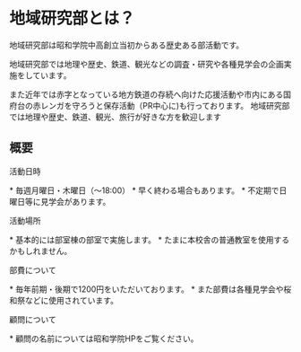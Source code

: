 # 地域研究部とは？
地域研究部は昭和学院中高創立当初からある歴史ある部活動です。</p>
地域研究部では地理や歴史、鉄道、観光などの調査・研究や各種見学会の企画実施をしています。</p>
また近年では赤字となっている地方鉄道の存続へ向けた応援活動や市内にある国府台の赤レンガを守ろうと保存活動（PR中心に)も行っております。
地域研究部では地理や歴史、鉄道、観光、旅行が好きな方を歓迎します</p>

## 概要
<p>活動日時</p>
* 毎週月曜日・木曜日（〜18:00）
* 早く終わる場合もあります。
* 不定期で日曜日等に見学会があります。
<p>活動場所</p>
* 基本的には部室棟の部室で実施します。
* たまに本校舎の普通教室を使用するかもしれません。
<p>部費について</p>
* 毎年前期・後期で1200円をいただいております。
* また部費は各種見学会や桜和祭などに使用されています。
<p>顧問について</p>
* 顧問の名前については昭和学院HPをご覧ください。